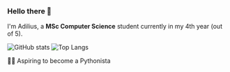 ### Hello there 👋

I'm Adilius, a **MSc Computer Science** student currently in my 4th year (out of 5).

![GitHub stats](https://github-readme-stats.vercel.app/api?username=adilius&count_private=true&show_icons=true&include_all_commits=true&hide_rank=true) ![Top Langs](https://github-readme-stats.vercel.app/api/top-langs/?username=adilius&layout=compact)

👨‍💻 Aspiring to become a Pythonista
